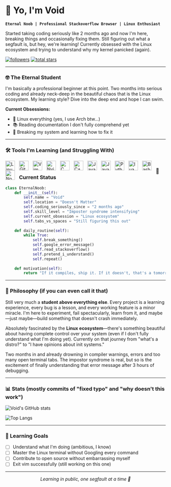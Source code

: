 # 👋 Yo, I'm Void

**`Eternal Noob | Professional Stackoverflow Browser | Linux Enthusiast`**

Started taking coding seriously like 2 months ago and now I'm here, breaking things and occasionally fixing them. Still figuring out what a segfault is, but hey, we're learning! Currently obsessed with the Linux ecosystem and trying to understand why my kernel panicked (again).

<p align="left">
   <a href="https://github.com/void5879?tab=followers">
      <img alt="followers" title="Follow me on Github" src="https://custom-icon-badges.demolab.com/github/followers/void5879?color=236ad3&labelColor=1155ba&style=for-the-badge&logo=person-add&label=Follow&logoColor=white"/></a>
   <a href="https://github.com/void5879?tab=repositories&sort=stargazers">
      <img alt="total stars" title="Total stars on GitHub" src="https://custom-icon-badges.demolab.com/github/stars/void5879?color=55960c&style=for-the-badge&labelColor=488207&logo=star"/></a>
</p>

---

### 🤓 The Eternal Student

I'm basically a professional beginner at this point. Two months into serious coding and already neck-deep in the beautiful chaos that is the Linux ecosystem. My learning style? Dive into the deep end and hope I can swim.

**Current Obsessions:**
- 🐧 Linux everything (yes, I use Arch btw...)
- 📚 Reading documentation I don't fully comprehend yet
- 🔧 Breaking my system and learning how to fix it

---

### 🛠️ Tools I'm Learning (and Struggling With)

<img align="left" alt="Linux" width="30px" style="padding-right:10px;" src="https://cdn.jsdelivr.net/gh/devicons/devicon/icons/linux/linux-original.svg" />
<img align="left" alt="Git" width="30px" style="padding-right:10px;" src="https://cdn.jsdelivr.net/gh/devicons/devicon/icons/git/git-original.svg" />
<img align="left" alt="Vim" width="30px" style="padding-right:10px;" src="https://cdn.jsdelivr.net/gh/devicons/devicon/icons/vim/vim-original.svg" />
<img align="left" alt="Nvim" width="30px" style="padding-right:10px;" src="https://cdn.jsdelivr.net/gh/devicons/devicon@latest/icons/neovim/neovim-original.svg" />
<img align="left" alt="C" width="30px" style="padding-right:10px;" src="https://cdn.jsdelivr.net/gh/devicons/devicon@latest/icons/c/c-original.svg" />
<img align="left" alt="C++" width="30px" style="padding-right:10px;" src="https://cdn.jsdelivr.net/gh/devicons/devicon@latest/icons/cplusplus/cplusplus-original.svg" />
<img align="left" alt="Java" width="30px" style="padding-right:10px;"
src="https://cdn.jsdelivr.net/gh/devicons/devicon@latest/icons/java/java-original.svg" />
<img align="left" alt="JavaScript" width="30px" style="padding-right:10px;" src="https://cdn.jsdelivr.net/gh/devicons/devicon/icons/javascript/javascript-plain.svg" />
<img align="left" alt="Python" width="30px" style="padding-right:10px;" src="https://cdn.jsdelivr.net/gh/devicons/devicon/icons/python/python-original.svg" />
<img align="left" alt="lua" width="30px" style="padding-right:10px;"
src="https://cdn.jsdelivr.net/gh/devicons/devicon@latest/icons/lua/lua-original.svg" />
<img align="left" alt="Bash" width="30px" style="padding-right:10px;" src="https://cdn.jsdelivr.net/gh/devicons/devicon/icons/bash/bash-original.svg" />
<img align="left" alt="NodeJS" width="30px" style="padding-right:10px;" src="https://cdn.jsdelivr.net/gh/devicons/devicon/icons/nodejs/nodejs-original.svg" />


#

### 🚀 Current Status

```python
class EternalNoob:
    def __init__(self):
        self.name = "Void"
        self.location = "Doesn't Matter"
        self.coding_seriously_since = "2 months ago"
        self.skill_level = "Imposter syndrome intensifying"
        self.current_obsession = "Linux ecosystem"
        self.tabs_vs_spaces = "Still figuring this out"
    
    def daily_routine(self):
        while True:
            self.break_something()
            self.google_error_message()
            self.read_stackoverflow()
            self.pretend_i_understand()
            self.repeat()
    
    def motivation(self):
        return "If it compiles, ship it. If it doesn't, that's a tomorrow problem 🤷"
```

---

### 💭 Philosophy (if you can even call it that)

Still very much a **student above everything else**. Every project is a learning experience, every bug is a lesson, and every working feature is a minor miracle. I'm here to experiment, fail spectacularly, learn from it, and maybe—just maybe—build something that doesn't crash immediately.

Absolutely fascinated by the **Linux ecosystem**—there's something beautiful about having complete control over your system (even if I don't fully understand what I'm doing yet). Currently on that journey from "what's a distro?" to "I have opinions about init systems."

Two months in and already drowning in compiler warnings, errors and too many open terminal tabs. The impostor syndrome is real, but so is the excitement of finally understanding that error message after 3 hours of debugging.

---

### 📊 Stats (mostly commits of "fixed typo" and "why doesn't this work")

![Void's GitHub stats](https://github-readme-stats.vercel.app/api?username=void5879&show_icons=true&theme=tokyonight&hide_border=true&bg_color=0D1117&title_color=58A6FF&icon_color=1F6FEB&text_color=C9D1D9)

![Top Langs](https://github-readme-stats.vercel.app/api/top-langs/?username=void5879&layout=compact&theme=tokyonight&hide_border=true&bg_color=0D1117&title_color=58A6FF&text_color=C9D1D9)

---

### 🎯 Learning Goals

- [ ] Understand what I'm doing (ambitious, I know)
- [ ] Master the Linux terminal without Googling every command
- [ ] Contribute to open source without embarrassing myself
- [ ] Exit vim successfully (still working on this one)

---

<p align="center">
  <i>Learning in public, one segfault at a time 🐧</i>
</p>
